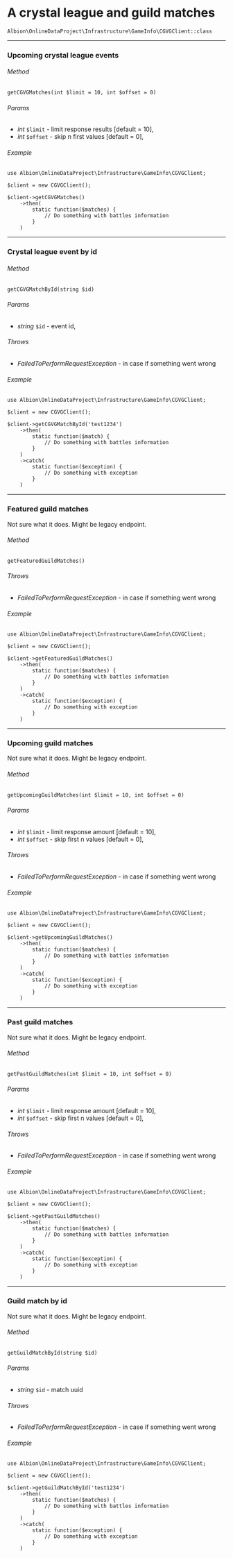 # A crystal league and guild matches 

`Albion\OnlineDataProject\Infrastructure\GameInfo\CGVGClient::class`  

--- 
### Upcoming crystal league events

###### Method
`getCGVGMatches(int $limit = 10, int $offset = 0)`

###### Params
 * _int_ `$limit` - limit response results [default = 10],
 * _int_ `$offset` - skip n first values [default = 0], 

###### Example

```
use Albion\OnlineDataProject\Infrastructure\GameInfo\CGVGClient;
 
$client = new CGVGClient();

$client->getCGVGMatches()
    ->then(
        static function($matches) {
            // Do something with battles information
        }
    )
```
--- 
### Crystal league event by id

###### Method
`getCGVGMatchById(string $id)`

###### Params
 * _string_ `$id` - event id, 

###### Throws
 * _FailedToPerformRequestException_ - in case if something went wrong

###### Example

```
use Albion\OnlineDataProject\Infrastructure\GameInfo\CGVGClient;
 
$client = new CGVGClient();

$client->getCGVGMatchById('test1234')
    ->then(
        static function($match) {
            // Do something with battles information
        }
    )
    ->catch(
        static function($exception) {
            // Do something with exception
        }
    )
```
--- 
### Featured guild matches

Not sure what it does. Might be legacy endpoint. 

###### Method
`getFeaturedGuildMatches()` 

###### Throws
 * _FailedToPerformRequestException_ - in case if something went wrong

###### Example

```
use Albion\OnlineDataProject\Infrastructure\GameInfo\CGVGClient;
 
$client = new CGVGClient();

$client->getFeaturedGuildMatches()
    ->then(
        static function($matches) {
            // Do something with battles information
        }
    )
    ->catch(
        static function($exception) {
            // Do something with exception
        }
    )
```
--- 
### Upcoming guild matches

Not sure what it does. Might be legacy endpoint. 

###### Method
`getUpcomingGuildMatches(int $limit = 10, int $offset = 0)`

###### Params
 * _int_ `$limit` - limit response amount [default = 10],
 * _int_ `$offset` - skip first n values [default = 0],  

###### Throws
 * _FailedToPerformRequestException_ - in case if something went wrong

###### Example

```
use Albion\OnlineDataProject\Infrastructure\GameInfo\CGVGClient;
 
$client = new CGVGClient();

$client->getUpcomingGuildMatches()
    ->then(
        static function($matches) {
            // Do something with battles information
        }
    )
    ->catch(
        static function($exception) {
            // Do something with exception
        }
    )
```
--- 
### Past guild matches

Not sure what it does. Might be legacy endpoint. 

###### Method
`getPastGuildMatches(int $limit = 10, int $offset = 0)`

###### Params
 * _int_ `$limit` - limit response amount [default = 10],
 * _int_ `$offset` - skip first n values [default = 0],  

###### Throws
 * _FailedToPerformRequestException_ - in case if something went wrong

###### Example

```
use Albion\OnlineDataProject\Infrastructure\GameInfo\CGVGClient;
 
$client = new CGVGClient();

$client->getPastGuildMatches()
    ->then(
        static function($matches) {
            // Do something with battles information
        }
    )
    ->catch(
        static function($exception) {
            // Do something with exception
        }
    )
```
--- 
### Guild match by id

Not sure what it does. Might be legacy endpoint. 

###### Method
`getGuildMatchById(string $id)`

###### Params
 * _string_ `$id` - match uuid  

###### Throws
 * _FailedToPerformRequestException_ - in case if something went wrong

###### Example

```
use Albion\OnlineDataProject\Infrastructure\GameInfo\CGVGClient;
 
$client = new CGVGClient();

$client->getGuildMatchById('test1234')
    ->then(
        static function($matches) {
            // Do something with battles information
        }
    )
    ->catch(
        static function($exception) {
            // Do something with exception
        }
    )
```